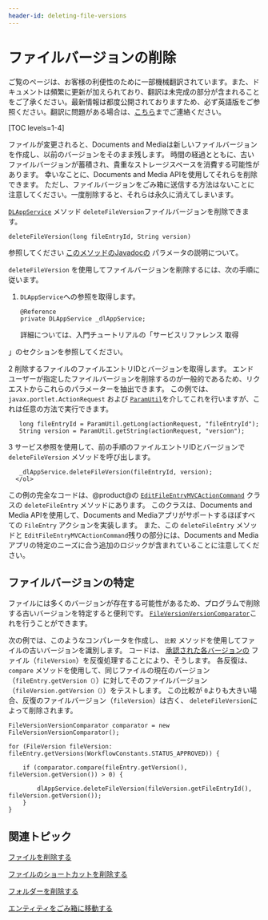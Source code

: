 ```yaml
---
header-id: deleting-file-versions
---
```


# ファイルバージョンの削除

<p class="alert alert-info"><span class="wysiwyg-color-blue120">ご覧のページは、お客様の利便性のために一部機械翻訳されています。また、ドキュメントは頻繁に更新が加えられており、翻訳は未完成の部分が含まれることをご了承ください。最新情報は都度公開されておりますため、必ず英語版をご参照ください。翻訳に問題がある場合は、<a href="mailto:support-content-jp@liferay.com">こちら</a>までご連絡ください。</span></p>

[TOC levels=1-4]

ファイルが変更されると、Documents and Mediaは新しいファイルバージョンを作成し、以前のバージョンをそのまま残します。 時間の経過とともに、古いファイルバージョンが蓄積され、貴重なストレージスペースを消費する可能性があります。 幸いなことに、Documents and Media APIを使用してそれらを削除できます。 ただし、ファイルバージョンをごみ箱に送信する方法はないことに注意してください。一度削除すると、それらは永久に消えてしまいます。

[`DLAppService`](@platform-ref@/7.1-latest/javadocs/portal-kernel/com/liferay/document/library/kernel/service/DLAppService.html) メソッド `deleteFileVersion`ファイルバージョンを削除できます。

    deleteFileVersion(long fileEntryId, String version)

参照してください [このメソッドのJavadocの](@platform-ref@/7.1-latest/javadocs/portal-kernel/com/liferay/document/library/kernel/service/DLAppService.html#deleteFileVersion-long-java.lang.String-) パラメータの説明について。

`deleteFileVersion` を使用してファイルバージョンを削除するには、次の手順に従います。

1.  `DLAppService`への参照を取得します。
   
        @Reference
        private DLAppService _dlAppService;

    詳細については、入門チュートリアルの「サービスリファレンス</a> 取得

」のセクションを参照してください。</p></li> 
   
   2  削除するファイルのファイルエントリIDとバージョンを取得します。 エンドユーザーが指定したファイルバージョンを削除するのが一般的であるため、リクエストからこれらのパラメーターを抽出できます。 この例では、 `javax.portlet.ActionRequest` および [`ParamUtil`](@platform-ref@/7.1-latest/javadocs/portal-kernel/com/liferay/portal/kernel/util/ParamUtil.html)を介してこれを行いますが、これは任意の方法で実行できます。
  
       long fileEntryId = ParamUtil.getLong(actionRequest, "fileEntryId");
       String version = ParamUtil.getString(actionRequest, "version");
      

3  サービス参照を使用して、前の手順のファイルエントリIDとバージョンで `deleteFileVersion` メソッドを呼び出します。
  
       _dlAppService.deleteFileVersion(fileEntryId, version);
      </ol> 

この例の完全なコードは、@product@の [`EditFileEntryMVCActionCommand`](https://github.com/liferay/liferay-portal/blob/master/modules/apps/document-library/document-library-web/src/main/java/com/liferay/document/library/web/internal/portlet/action/EditFileEntryMVCActionCommand.java) クラスの `deleteFileEntry` メソッドにあります。 このクラスは、Documents and Media APIを使用して、Documents and Mediaアプリがサポートするほぼすべての `FileEntry` アクションを実装します。 また、この `deleteFileEntry` メソッドと `EditFileEntryMVCActionCommand`残りの部分には、Documents and Mediaアプリの特定のニーズに合う追加のロジックが含まれていることに注意してください。



## ファイルバージョンの特定

ファイルには多くのバージョンが存在する可能性があるため、プログラムで削除する古いバージョンを特定すると便利です。 [`FileVersionVersionComparator`](@platform-ref@/7.1-latest/javadocs/portal-kernel/com/liferay/document/library/kernel/util/comparator/FileVersionVersionComparator.html)これを行うことができます。

次の例では、このようなコンパレータを作成し、 `比較` メソッドを使用してファイルの古いバージョンを識別します。 コードは、 [承認された各バージョンの](/docs/7-1/user/-/knowledge_base/u/workflow) ファイル（`fileVersion`）を反復処理することにより、そうします。 各反復は、 `compare` メソッドを使用して、同じファイルの現在のバージョン（`fileEntry.getVersion（）`）に対してそのファイルバージョン（`fileVersion.getVersion（）`）をテストします。 この比較が `0`よりも大きい場合、反復のファイルバージョン（`fileVersion`）は古く、 `deleteFileVersion`によって削除されます。

    FileVersionVersionComparator comparator = new FileVersionVersionComparator();
    
    for (FileVersion fileVersion: fileEntry.getVersions(WorkflowConstants.STATUS_APPROVED)) {
    
        if (comparator.compare(fileEntry.getVersion(), fileVersion.getVersion()) > 0) {
    
            dlAppService.deleteFileVersion(fileVersion.getFileEntryId(), fileVersion.getVersion());
        }
    }
    



## 関連トピック

[ファイルを削除する](/docs/7-1/tutorials/-/knowledge_base/t/deleting-files)

[ファイルのショートカットを削除する](/docs/7-1/tutorials/-/knowledge_base/t/deleting-file-shortcuts)

[フォルダーを削除する](/docs/7-1/tutorials/-/knowledge_base/t/deleting-folders)

[エンティティをごみ箱に移動する](/docs/7-1/tutorials/-/knowledge_base/t/moving-entities-to-the-recycle-bin)
